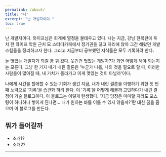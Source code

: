 ```yaml
---
permalink: /about/
title: "나"
excerpt: "난 개발자이다."
toc: true
---
```


난 개발자이다. 와이프님은 회계에 열정을 불태우고 있다. 나는 지금, 강남 한복판에 위치 한 와이프 학원 근처 모 스터디카페에서 정기권을 끊고 자리에 앉아 그간 해왔던 개발 스킬들을 정리하고자 한다. 그리고 지금부터 공부했던 지식들은 모두 기록하려 한다. 

늘 멋있는 개발자가 되길 꿈 꿔 왔다. 웃긴건 멋있는 개발자?가 과연 어떻게 해야 되는지는 모른다. 그냥 한 가지 내가 내린 결론은 '누군가 나를, 나의 것을 필요로 할 때, 이러한 사람들이 많아질 때, 내 가치가 올라가고 이게 멋있는 것이 아닐까'이다. 

나에게 시간을 할애할 수 있는 기회가 생긴 지금, 내가 내린 결론을 이행하기 위한 첫 번째 노력으로 '기록'을 습관화 하려 한다. 이 '기록'을 어떻게 해볼까 고민하다가 내린 결정이 기술 블로그이다. 이 블로그는 이렇게 탄생했다. '지금 당장은 미미할 지라도 포스팅이 하나하나 쌓이게 된다면... 내가 원하는 바를 이룰 수 있지 않을까?'란 대찬 꿈을 품으며 이 블로그를 만든다.

## 뭐가 들어갈까

- 소개1?
- 소개2?

---
